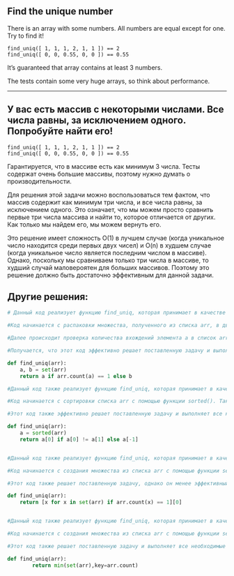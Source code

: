 ## Find the unique number

There is an array with some numbers. All numbers are equal except for one. Try to find it!

```
find_uniq([ 1, 1, 1, 2, 1, 1 ]) == 2
find_uniq([ 0, 0, 0.55, 0, 0 ]) == 0.55
```

It’s guaranteed that array contains at least 3 numbers.

The tests contain some very huge arrays, so think about performance.

---

## У вас есть массив с некоторыми числами. Все числа равны, за исключением одного. Попробуйте найти его!

```
find_uniq([ 1, 1, 1, 2, 1, 1 ]) == 2
find_uniq([ 0, 0, 0.55, 0, 0 ]) == 0.55
```

Гарантируется, что в массиве есть как минимум 3 числа. Тесты содержат очень большие массивы, поэтому нужно думать о производительности.

Для решения этой задачи можно воспользоваться тем фактом, что массив содержит как минимум три числа, и все числа равны, за исключением одного. Это означает, что мы можем просто сравнить первые три числа массива и найти то, которое отличается от других. Как только мы найдем его, мы можем вернуть его.

Это решение имеет сложность O(1) в лучшем случае (когда уникальное число находится среди первых двух чисел) и O(n) в худшем случае (когда уникальное число является последним числом в массиве). Однако, поскольку мы сравниваем только три числа в массиве, то худший случай маловероятен для больших массивов. Поэтому это решение должно быть достаточно эффективным для данной задачи.

## Другие решения:

```python
# Данный код реализует функцию find_uniq, которая принимает в качестве аргумента список arr, состоящий из чисел или других хэшируемых объектов, в котором все элементы повторяются, за исключением одного.

#Код начинается с распаковки множества, полученного из списка arr, в две переменные a и b. Так как список arr содержит только один уникальный элемент, то множество будет состоять из двух элементов.

#Далее происходит проверка количества вхождений элемента a в список arr с помощью метода count(). Если a встречается в списке только один раз, то функция возвращает a, иначе она возвращает b. Таким образом, функция возвращает уникальный элемент списка.

#Получается, что этот код эффективно решает поставленную задачу и выполняет все необходимые проверки. Он короткий и простой в понимании, что делает его хорошим выбором для быстрого и надежного решения этой задачи. Однако, если список arr будет содержать большое количество элементов, то данный код может иметь проблемы с производительностью из-за использования метода count(), который выполняет линейный поиск в списке. В таком случае более оптимальным решением будет использование словаря, чтобы подсчитать количество вхождений каждого элемента в список.

def find_uniq(arr):
    a, b = set(arr)
    return a if arr.count(a) == 1 else b
```

```python
#Данный код также реализует функцию find_uniq, которая принимает в качестве аргумента список arr, состоящий из чисел или других хэшируемых объектов, в котором все элементы повторяются, за исключением одного.

#Код начинается с сортировки списка arr с помощью функции sorted(). Так как в списке arr только один элемент отличается от остальных, то этот элемент окажется либо первым в отсортированном списке, либо последним. Далее с помощью условного оператора проверяется, находится ли уникальный элемент в начале списка a. Если это так, то функция возвращает первый элемент списка a, иначе она возвращает последний элемент списка a. Таким образом, функция возвращает уникальный элемент списка.

#Этот код также эффективно решает поставленную задачу и выполняет все необходимые проверки. Однако он несколько менее читаем, чем предыдущий код, так как требует знания деталей сортировки и индексации списков. Кроме того, он также может иметь проблемы с производительностью на больших списках, так как сортировка выполняется за время O(n*log(n)), что может быть медленнее, чем подсчет количества вхождений каждого элемента в словаре.

def find_uniq(arr):
    a = sorted(arr)
    return a[0] if a[0] != a[1] else a[-1]
```

```python

#Данный код также реализует функцию find_uniq, которая принимает в качестве аргумента список arr, состоящий из чисел или других хэшируемых объектов, в котором все элементы повторяются, за исключением одного.

#Код начинается с создания множества из списка arr с помощью функции set(), которая удаляет дубликаты из списка. Далее используется генератор списка, чтобы создать новый список из элементов, которые встречаются в списке arr только один раз. Для этого проверяется количество вхождений каждого элемента в список arr с помощью метода count(). Из списка выбирается первый элемент с помощью индексации [0] и возвращается в качестве результата.

#Этот код также решает поставленную задачу, однако он менее эффективный, чем первый код, так как он использует генератор списка и метод count(), который выполняет линейный поиск в списке для каждого элемента множества. Это может привести к плохой производительности на больших списках. Кроме того, он также может иметь проблемы с памятью на больших списках, так как он создает новый список, который может занимать много памяти, если список arr очень большой.

def find_uniq(arr):
    return [x for x in set(arr) if arr.count(x) == 1][0]
```

```python

#Данный код также реализует функцию find_uniq, которая принимает в качестве аргумента список arr, состоящий из чисел или других хэшируемых объектов, в котором все элементы повторяются, за исключением одного.

#Код начинается с создания множества из списка arr с помощью функции set(), которая удаляет дубликаты из списка. Затем используется встроенная функция min(), которая принимает множество set(arr) в качестве первого аргумента и ключевую функцию key=arr.count в качестве второго аргумента. Ключевая функция arr.count возвращает количество вхождений элемента x в список arr. Функция min() использует ключевую функцию arr.count для определения минимального элемента множества set(arr), который имеет наименьшее количество вхождений в список arr.

#Этот код также решает поставленную задачу и выполняет все необходимые проверки. Он также более читаемый и лаконичный, чем предыдущие два кода. Кроме того, он является более эффективным, чем второй код, так как он использует только одно проходное сканирование списка и не создает новый список. Однако, он может быть менее эффективным, чем первый код, если множество set(arr) очень большое, так как он выполняет arr.count(x) для каждого элемента в множестве.

def find_uniq(arr):
        return min(set(arr),key=arr.count)
```
